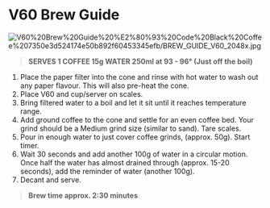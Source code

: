 # V60 Brew Guide 

![V60%20Brew%20Guide%20%E2%80%93%20Code%20Black%20Coffee%207350e3d524174e50b892f60453345efb/BREW_GUIDE_V60_2048x.jpg](BREW_GUIDE_V60_2048x.jpg)

> 
> **SERVES 1  COFFEE 15g  WATER 250ml at 93 - 96° (Just off the boil)**
> 

1. Place the paper filter into the cone and rinse with hot water to wash out any paper flavour. This will also pre-heat the cone.
 2. Place V60 and cup/server on scales.
 3. Bring filtered water to a boil and let it sit until it reaches temperature range.
 4. Add ground coffee to the cone and settle for an even coffee bed. Your grind should be a Medium grind size (similar to sand). Tare scales.
 5. Pour in enough water to just cover coffee grinds, (approx. 50g). Start timer.
 6. Wait 30 seconds and add another 100g of water in a circular motion. Once half the water has almost drained through (approx. 15-20 seconds), add the reminder of water (another 100g).
 7. Decant and serve.

> 
> **Brew time approx. 2:30 minutes**
> 